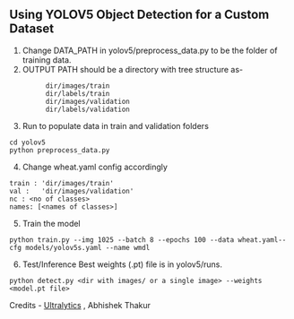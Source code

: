 ## Using YOLOV5 Object Detection for a Custom Dataset

1.  Change DATA_PATH in yolov5/preprocess_data.py to be the folder of training data.
2. OUTPUT PATH  should be a directory with tree structure as- 
```
         dir/images/train
         dir/labels/train
         dir/images/validation
         dir/labels/validation
```
3. Run to populate data in train and validation folders
```
cd yolov5
python preprocess_data.py
```
4. Change wheat.yaml config accordingly

```
train : 'dir/images/train'
val :   'dir/images/validation'
nc : <no of classes>
names: [<names of classes>]
```
5. Train the model
```
python train.py --img 1025 --batch 8 --epochs 100 --data wheat.yaml--cfg models/yolov5s.yaml --name wmdl
```
6. Test/Inference
Best weights (.pt) file is in yolov5/runs.
```
python detect.py <dir with images/ or a single image> --weights <model.pt file>
```
Credits - [Ultralytics](https://github.com/ultralytics/yolov5) , Abhishek Thakur
